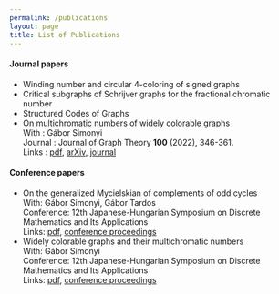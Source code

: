 ```yaml
---
permalink: /publications
layout: page
title: List of Publications
---
```


#### Journal papers ####

* Winding number and circular 4-coloring of signed graphs
* Critical subgraphs of Schrijver graphs for the fractional chromatic number
* Structured Codes of Graphs
* On multichromatic numbers of widely colorable graphs  
      With : Gábor Simonyi  
      Journal : Journal of Graph Theory **100** (2022), 346-361.  
      Links : [pdf](), [arXiv](https://arxiv.org/abs/2102.03120), [journal](https://doi.org/10.1002/jgt.22785)

#### Conference papers ####

* On the generalized Mycielskian of complements of odd cycles  
      With: Gábor Simonyi, Gábor Tardos  
      Conference: 12th Japanese-Hungarian Symposium on Discrete Mathematics and Its Applications  
      Links: [pdf](), [conference proceedings](http://cs.bme.hu/jh2023/kotet23.pdf)  
* Widely colorable graphs and their multichromatic numbers  
      With: Gábor Simonyi  
      Conference: 12th Japanese-Hungarian Symposium on Discrete Mathematics and Its Applications  
      Links: [pdf](), [conference proceedings](http://cs.bme.hu/jh2023/kotet23.pdf)  
